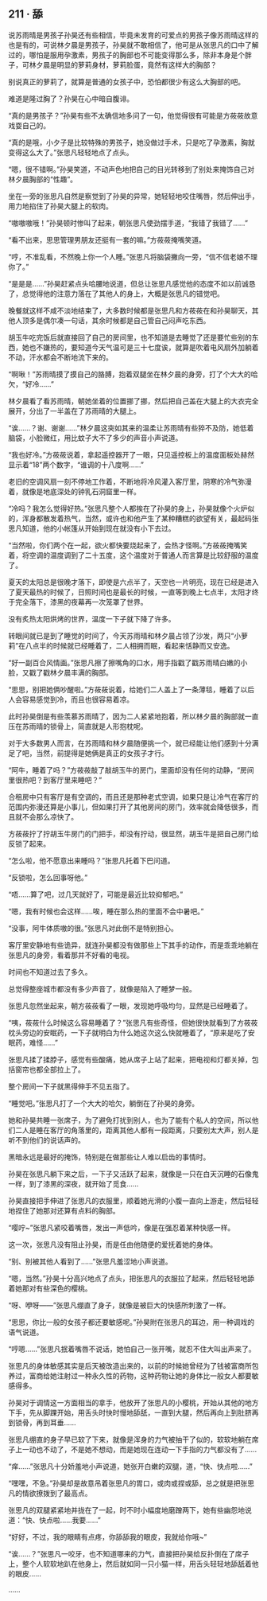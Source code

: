 ## 211 · 舔

说苏雨晴是男孩子孙昊还有些相信，毕竟未发育的可爱点的男孩子像苏雨晴这样的也是有的，可说林夕晨是男孩子，孙昊就不敢相信了，他可是从张思凡的口中了解过的，哪怕是服用孕激素，男孩子的胸部也不可能变得那么多，除非本身是个胖子，可林夕晨是明显的萝莉身材，萝莉脸蛋，竟然有这样大的胸部？

别说真正的萝莉了，就算是普通的女孩子中，恐怕都很少有这么大胸部的吧。

难道是隆过胸了？孙昊在心中暗自腹诽。

“真的是男孩子？”孙昊有些不太确信地多问了一句，他觉得很有可能是方莜莜故意戏耍自己的。

“真的是哦，小夕子是比较特殊的男孩子，她没做过手术，只是吃了孕激素，胸就变得这么大了。”张思凡轻轻地点了点头。

“嗯，很不错啊。”孙昊笑道，不动声色地把自己的目光转移到了别处来掩饰自己对林夕晨胸部的“性趣”。

坐在一旁的张思凡自然是察觉到了孙昊的异常，她轻轻地咬住嘴唇，然后伸出手，用力地掐住了孙昊大腿上的软肉。

“嗷嗷嗷哦！”孙昊顿时惨叫了起来，朝张思凡使劲摆手道，“我错了我错了……”

“看不出来，思思管理男朋友还挺有一套的嘛。”方莜莜掩嘴笑道。

“哼，不准乱看，不然晚上你一个人睡。”张思凡将脑袋撇向一旁，“信不信老娘不理你了。”

“是是是……”孙昊赶紧点头哈腰地说道，但总让张思凡感觉他的态度不如以前诚恳了，总觉得他的注意力落在了其他人的身上，大概是张思凡的错觉吧。

晚餐就这样不咸不淡地结束了，大多数时候都是张思凡和方莜莜在和孙昊聊天，其他人顶多是偶尔凑一句话，其余时候都是自己管自己闷声吃东西。

胡玉牛吃完饭后就直接回了自己的房间里，也不知道是去睡觉了还是要忙些别的东西，她也不嫌热的，要知道今天气温可是三十七度诶，就算是吹着电风扇外加躺着不动，汗水都会不断地流下来的。

“啊啾！”苏雨晴摸了摸自己的胳膊，抱着双腿坐在林夕晨的身旁，打了个大大的哈欠，“好冷……”

林夕晨看了看苏雨晴，朝她坐着的位置挪了挪，然后把自己盖在大腿上的大衣完全展开，分出了一半盖在了苏雨晴的大腿上。

“诶……？谢、谢谢……”林夕晨这突如其来的温柔让苏雨晴有些猝不及防，她低着脑袋，小脸微红，用比蚊子大不了多少的声音小声说道。

“我也好冷。”方莜莜说着，拿起遥控器开了一眼，只见遥控板上的温度面板处赫然显示着“18”两个数字，“谁调的十八度啊……”

老旧的空调风扇一刻不停地工作着，不断地将冷风灌入客厅里，阴寒的冷气弥漫着，就像是地底深处的钟乳石洞窟里一样。

“冷吗？我怎么觉得好热。”张思凡整个人都挨在了孙昊的身上，孙昊就像个火炉似的，浑身都散发着热气，当然，或许也和他产生了某种糟糕的欲望有关，最起码张思凡知道，他的小帐篷从开始到现在就没有小下去过。

“当然啦，你们两个在一起，欲火都快要烧起来了，会热才怪啊。”方莜莜掩嘴笑着，将空调的温度调到了二十五度，这个温度对于普通人而言算是比较舒服的温度了。

夏天的太阳总是很晚才落下，即使是六点半了，天空也一片明亮，现在已经是进入了夏天最热的时候了，日照时间也是最长的时候，一直等到晚上七点半，太阳才终于完全落下，漆黑的夜幕再一次笼罩了世界。

没有炙热太阳烘烤的世界，温度一下子就下降了许多。

转眼间就已是到了睡觉的时间了，今天苏雨晴和林夕晨占领了沙发，两只“小萝莉”在八点半的时候就已经睡着了，二人相拥而眠，看起来恬静而又安逸。

“好一副百合风情画。”张思凡擦了擦嘴角的口水，用手指戳了戳苏雨晴白嫩的小脸，又戳了戳林夕晨丰满的胸部。

“思思，别把她俩吵醒啦。”方莜莜说着，给她们二人盖上了一条薄毯，睡着了以后人会容易感觉到冷，而且也很容易着凉。

此时孙昊倒是有些羡慕苏雨晴了，因为二人紧紧地抱着，所以林夕晨的胸部就一直压在苏雨晴的锁骨上，简直就是人形抱枕呢。

对于大多数男人而言，在苏雨晴和林夕晨随便挑一个，就已经能让他们感到十分满足了吧，当然，前提得是她俩是真正的女孩子才行。

“阿牛，睡着了吗？”方莜莜敲了敲胡玉牛的房门，里面却没有任何的动静，“房间里很热吧？到客厅里来睡吧？”

合租房中只有客厅是有空调的，而且还是那种老式空调，如果只是让冷气在客厅的范围内弥漫还算是小事儿，但如果打开了其他房间的房门，效率就会降低很多，而且就不会那么凉快了。

方莜莜拧了拧胡玉牛房门的门把手，却没有拧动，很显然，胡玉牛是把自己房门给反锁了起来。

“怎么啦，他不愿意出来睡吗？”张思凡托着下巴问道。

“反锁啦，怎么回事呀他。”

“唔……算了吧，过几天就好了，可能是最近比较抑郁吧。”

“嗯，我有时候也会这样……唉，睡在那么热的里面不会中暑吧。”

“没事，阿牛体质嗷的很。”张思凡对此倒不是特别担心。

客厅里安静地有些诡异，就连孙昊都没有做那些上下其手的动作，而是乖乖地躺在张思凡的身旁，看着那并不好看的电视。

时间也不知道过去了多久。

总觉得整座城市都没有多少声音了，就像是陷入了睡梦一般。

张思凡忽然坐起来，朝方莜莜看了一眼，发现她呼吸均匀，显然是已经睡着了。

“咦，莜莜什么时候这么容易睡着了？”张思凡有些奇怪，但她很快就看到了方莜莜枕头旁边的安眠药，一下子就明白为什么她这次这么快就睡着了，“原来是吃了安眠药，难怪……”

张思凡揉了揉脖子，感觉有些酸痛，她从席子上站了起来，把电视和灯都关掉，包括窗帘也都全部拉上了。

整个房间一下子就黑得伸手不见五指了。

“睡觉吧。”张思凡打了一个大大的哈欠，躺倒在了孙昊的身旁。

她和孙昊共睡一张席子，为了避免打扰到别人，也为了能有个私人的空间，所以他们二人是睡在客厅的角落里的，距离其他人都有一段距离，只要别太大声，别人是听不到他们的说话声的。

黑暗永远是最好的掩饰，特别是在做那些让人难以启齿的事情时。

孙昊在张思凡躺下来之后，一下子又活跃了起来，就像是一只在白天沉睡的石像鬼一样，到了漆黑的深夜，就开始了觅食……

孙昊直接把手伸进了张思凡的衣服里，顺着她光滑的小腹一直向上游走，然后轻轻地捏住了她那对还算有点料的胸部。

“嘤咛~”张思凡紧咬着嘴唇，发出一声低吟，像是在强忍着某种快感一样。

这一次，张思凡没有阻止孙昊，而是任由他随便的爱抚着她的身体。

“别、别被其他人看到了……”张思凡羞涩地小声说道。

“嗯，当然。”孙昊十分高兴地点了点头，把张思凡的衣服拉了起来，然后轻轻地舔着她那对有些深色的樱桃。

“呀、咿呀——”张思凡绷直了身子，就像是被巨大的快感所刺激了一样。

“思思，你比一般的女孩子都还要敏感呢。”孙昊附在张思凡的耳边，用一种调戏的语气说道。

“哼嗯……”张思凡抿着嘴唇不说话，她怕自己一张开嘴，就忍不住大叫出声来了。

张思凡的身体敏感其实是后天被改造出来的，以前的时候她曾经为了钱被富商所包养过，富商给她注射过一种永久性的药物，这种药物让她的身体比一般女人都要敏感得多。

孙昊对于调情这一方面相当的拿手，他放开了张思凡的小樱桃，开始从其他的地方下手，先从脚踝开始，用舌头时快时慢地舔舐，一直到大腿，然后再向上到肚脐再到锁骨，再到耳垂……

张思凡绷直的身子早已软了下来，就像是浑身的力气被抽干了似的，软软地躺在席子上一动也不动了，不是她不想动，而是她现在连动一下手指的力气都没有了……

“痒……”张思凡十分娇羞地小声说道，她张开白嫩的双腿，道，“快、快点啦……”

“嘿嘿，不急。”孙昊却是故意吊着张思凡的胃口，或肉或捏或舔，总之就是把张思凡的情欲撩拨到了最高点。

张思凡的双腿紧紧地并拢在了一起，时不时小幅度地磨蹭两下，她有些幽怨地说道：“快、快点啦……我要……”

“好好，不过，我的眼睛有点疼，你舔舔我的眼皮，我就给你哦~”

“诶……？”张思凡一咬牙，也不知道哪来的力气，直接把孙昊给反扑倒在了席子上，整个人软软地趴在他身上，然后就如同一只小猫一样，用舌头轻轻地舔舐着他的眼皮……

……
